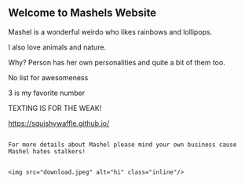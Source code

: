 ## Welcome to Mashels Website

Mashel is a wonderful weirdo who likes rainbows and lollipops.

I also love animals and nature.

Why?
Person has her own personalities and quite a bit of them too.

No list for awesomeness

3 is my favorite number

TEXTING IS FOR THE WEAK!

https://squishywaffle.github.io/
```

For more details about Mashel please mind your own business cause Mashel hates stalkers!


<img src="download.jpeg" alt="hi" class="inline"/>
